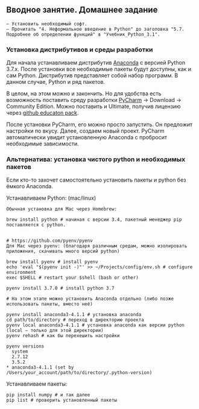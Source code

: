 ## Вводное занятие. Домашнее задание

```
– Установить необходимый софт.
– Прочитать "4. Неформальное введение в Python" до заголовка "5.7. Подробнее об определении функций" в "Учебник_Python_3.1".
```

### Установка дистрибутивов и среды разработки

Для начала устанавливаем дистрибутив [Anaconda](https://www.anaconda.com/download/#windows) с версией Python 3.7.x. После установки все необходимые пакеты будут доступны, как и сам Python. Дистрибутив представляет собой набор программ. В данном случае, Python и ряд пакетов.

В целом, на этом можно и закончить. Но для удобства есть возможность поставить среду разработки [PyCharm](https://www.jetbrains.com/pycharm/) -> Download -> Community Edition. Можно поставить и Ultimate, получив лицензию через [github educaton pack](https://education.github.com/pack).

После установки PyCharm, его можно просто запустить. Он предложит настройки по вкусу. Далее, создаем новый проект. PyCharm автоматически увидит установленную Anaconda с пробросит необходимые зависимости.

### Альтернатива: установка чистого python и необходимых пакетов

Если кто-то захочет самостоятельно установить пакеты и python без ёмкого Anaconda.

Устанавливаем Python: (mac/linux)

```shell
Обычная установка для Mac через Homebrew:

brew install python # начиная с версии 3.4, пакетный менеджер pip поставляется с python.


# https://github.com/pyenv/pyenv
Для Mac через pyenv: (благодаря различным средам, можно изолировать приложения, скачивать много версий python)

brew install pyenv # install pyenv
echo 'eval "$(pyenv init -)"' >> ~/Projects/config/env.sh # configure environment
exec $SHELL # restart your $shell (bash or other)

pyenv install 3.7.0 # install python 3.7

# На этом этапе можно установить Anaconda отдельно (либо позже использовать пакеты, вместо неё)

pyenv install anaconda3-4.1.1 # установка anaconda
cd path/to/directory # переход в директорию проекта
pyenv local anaconda3-4.1.1 # установка anaconda как версии python (local – только для этой директории)
pyenv rehash # как бы перехешить настройки

pyenv versions 
  system
  2.7.12
  3.5.2
* anaconda3-4.1.1 (set by /Users/your_account/path/to/directory/.python-version)

```

Устанавливаем пакеты:

```shell
pip install numpy # и так далее
pip list # проверить установленный пакеты
```


